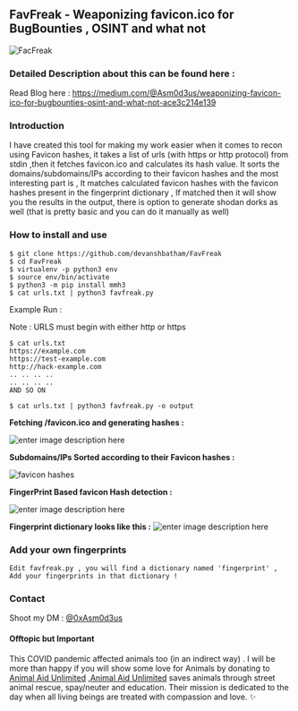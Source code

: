 ## FavFreak - Weaponizing favicon.ico for BugBounties , OSINT and what not

![FacFreak](https://raw.githubusercontent.com/devanshbatham/FavFreak/master/static/logo.PNG)

### Detailed Description about this can be found here : 
Read Blog here : https://medium.com/@Asm0d3us/weaponizing-favicon-ico-for-bugbounties-osint-and-what-not-ace3c214e139

### Introduction 

I have created this tool for making my work easier when it comes to recon using Favicon hashes, it takes a list of urls (with https or http protocol) from stdin ,then it fetches favicon.ico and calculates its hash value. It sorts the domains/subdomains/IPs according to their favicon hashes and the most interesting part is , It matches calculated favicon hashes with the favicon hashes present in the fingerprint dictionary , If matched then it will show you the results in the output, there is option to generate shodan dorks as well (that is pretty basic and you can do it manually as well)

### How to install and use 

```
$ git clone https://github.com/devanshbatham/FavFreak
$ cd FavFreak
$ virtualenv -p python3 env
$ source env/bin/activate
$ python3 -m pip install mmh3
$ cat urls.txt | python3 favfreak.py 

```

Example Run : 

Note : URLS must begin with either http or https

```
$ cat urls.txt
https://example.com
https://test-example.com
http://hack-example.com
.. .. .. .. 
.. .. .. .. 
AND SO ON 
```

`$ cat urls.txt | python3 favfreak.py -o output`

**Fetching /favicon.ico and generating hashes :**

![enter image description here](https://raw.githubusercontent.com/devanshbatham/FavFreak/master/static/favfreak.PNG)


**Subdomains/IPs Sorted according to their Favicon hashes :**

![favicon hashes](https://cdn-images-1.medium.com/max/1200/1*sqv1KLo5BBaLKSGSUwFUfw.png)


**FingerPrint Based favicon Hash detection :**

![enter image description here](https://cdn-images-1.medium.com/max/1200/1*2ncy9qEy9_-6CMDYLUa9XA.png)


**Fingerprint dictionary looks like this :**
![enter image description here](https://cdn-images-1.medium.com/max/1200/1*Tnn02JMqeZmIE-XSeSSFvw.png)


### Add your own fingerprints

```
Edit favfreak.py , you will find a dictionary named 'fingerprint' , 
Add your fingerprints in that dictionary !

```

### Contact

Shoot my DM : [@0xAsm0d3us](https://twitter.com/0xAsm0d3us)

#### Offtopic but Important

This COVID pandemic affected animals too (in an indirect way) . I will be more than happy if you will show some love for Animals by donating to [Animal Aid Unlimited](https://animalaidunlimited.org/) ,[Animal Aid Unlimited](https://animalaidunlimited.org/) saves animals through street animal rescue, spay/neuter and education. Their mission is dedicated to the day when all living beings are treated with compassion and love. ✨
